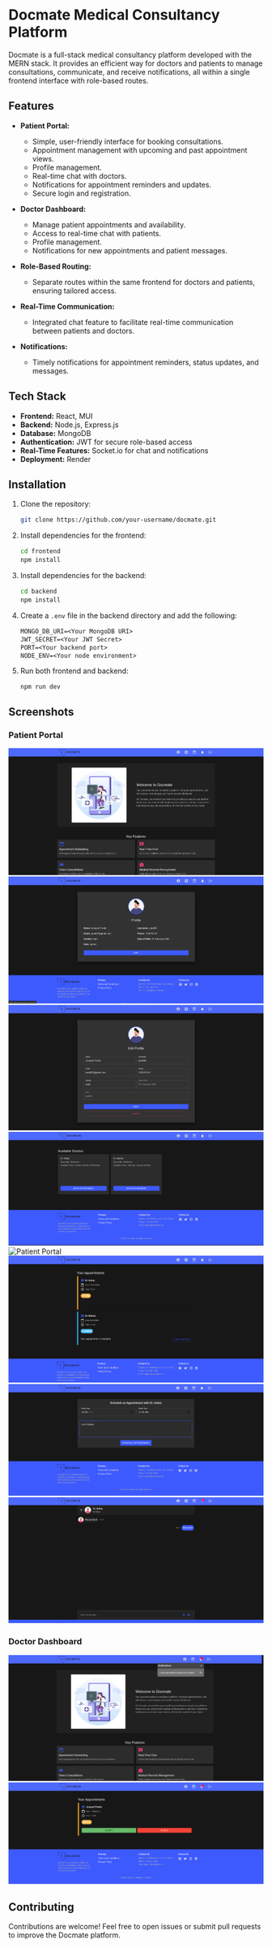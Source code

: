 # Docmate Medical Consultancy Platform

Docmate is a full-stack medical consultancy platform developed with the MERN stack. It provides an efficient way for doctors and patients to manage consultations, communicate, and receive notifications, all within a single frontend interface with role-based routes.

## Features

- **Patient Portal:**

  - Simple, user-friendly interface for booking consultations.
  - Appointment management with upcoming and past appointment views.
  - Profile management.
  - Real-time chat with doctors.
  - Notifications for appointment reminders and updates.
  - Secure login and registration.

- **Doctor Dashboard:**

  - Manage patient appointments and availability.
  - Access to real-time chat with patients.
  - Profile management.
  - Notifications for new appointments and patient messages.

- **Role-Based Routing:**

  - Separate routes within the same frontend for doctors and patients, ensuring tailored access.

- **Real-Time Communication:**

  - Integrated chat feature to facilitate real-time communication between patients and doctors.

- **Notifications:**
  - Timely notifications for appointment reminders, status updates, and messages.

## Tech Stack

- **Frontend:** React, MUI
- **Backend:** Node.js, Express.js
- **Database:** MongoDB
- **Authentication:** JWT for secure role-based access
- **Real-Time Features:** Socket.io for chat and notifications
- **Deployment:** Render

## Installation

1. Clone the repository:

   ```bash
   git clone https://github.com/your-username/docmate.git
   ```

2. Install dependencies for the frontend:

   ```bash
   cd frontend
   npm install
   ```

3. Install dependencies for the backend:

   ```bash
   cd backend
   npm install
   ```

4. Create a `.env` file in the backend directory and add the following:

   ```
   MONGO_DB_URI=<Your MongoDB URI>
   JWT_SECRET=<Your JWT Secret>
   PORT=<Your backend port>
   NODE_ENV=<Your node environment>
   ```

5. Run both frontend and backend:
   ```bash
   npm run dev
   ```

## Screenshots

### Patient Portal

![Patient Portal](./client/assets/app_ui/f1.png)
![Patient Portal](./client/assets/app_ui/f2.png)
![Patient Portal](./client/assets/app_ui/f3.png)
![Patient Portal](./client/assets/app_ui/f4.png)
![Patient Portal](./client/assets/app_ui/f5.png)
![Patient Portal](./client/assets/app_ui/f6.png)
![Patient Portal](./client/assets/app_ui/f7.png)
![Patient Portal](./client/assets/app_ui/f8.png)

### Doctor Dashboard

![Doctor Dashboard](./client/assets/app_ui/a1.png)
![Doctor Dashboard](./client/assets/app_ui/a2.png)

## Contributing

Contributions are welcome! Feel free to open issues or submit pull requests to improve the Docmate platform.

